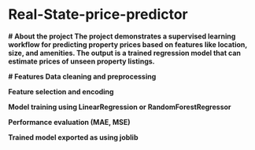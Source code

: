 # Real-State-price-predictor

<b># About the project
The project demonstrates a supervised learning workflow for predicting property prices based on features like location, size, and amenities. The output is a trained regression model that can estimate prices of unseen property listings.

<b># Features
Data cleaning and preprocessing

Feature selection and encoding

Model training using LinearRegression or RandomForestRegressor

Performance evaluation (MAE, MSE)

Trained model exported as using joblib
